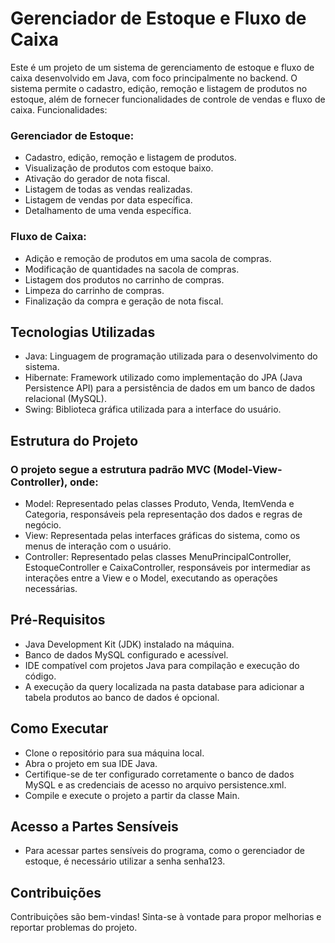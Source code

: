 # Gerenciador de Estoque e Fluxo de Caixa

Este é um projeto de um sistema de gerenciamento de estoque e fluxo de caixa desenvolvido em Java, com foco principalmente no backend. O sistema permite o cadastro, edição, remoção e listagem de produtos no estoque, além de fornecer funcionalidades de controle de vendas e fluxo de caixa.
Funcionalidades:

### Gerenciador de Estoque:
* Cadastro, edição, remoção e listagem de produtos.
* Visualização de produtos com estoque baixo.
* Ativação do gerador de nota fiscal.
* Listagem de todas as vendas realizadas.
* Listagem de vendas por data específica.
* Detalhamento de uma venda específica.

### Fluxo de Caixa:
* Adição e remoção de produtos em uma sacola de compras.
* Modificação de quantidades na sacola de compras.
* Listagem dos produtos no carrinho de compras.
* Limpeza do carrinho de compras.
* Finalização da compra e geração de nota fiscal.

## Tecnologias Utilizadas
* Java: Linguagem de programação utilizada para o desenvolvimento do sistema.
* Hibernate: Framework utilizado como implementação do JPA (Java Persistence API) para a persistência de dados em um banco de dados relacional (MySQL).
* Swing: Biblioteca gráfica utilizada para a interface do usuário.

## Estrutura do Projeto

### O projeto segue a estrutura padrão MVC (Model-View-Controller), onde:

* Model: Representado pelas classes Produto, Venda, ItemVenda e Categoria, responsáveis pela representação dos dados e regras de negócio.
* View: Representada pelas interfaces gráficas do sistema, como os menus de interação com o usuário.
* Controller: Representado pelas classes MenuPrincipalController, EstoqueController e CaixaController, responsáveis por intermediar as interações entre a View e o Model, executando as operações necessárias.

## Pré-Requisitos
* Java Development Kit (JDK) instalado na máquina.
* Banco de dados MySQL configurado e acessível.
* IDE compatível com projetos Java para compilação e execução do código.
* A execução da query localizada na pasta database para adicionar a tabela produtos ao banco de dados é opcional.

## Como Executar
* Clone o repositório para sua máquina local.
* Abra o projeto em sua IDE Java.
* Certifique-se de ter configurado corretamente o banco de dados MySQL e as credenciais de acesso no arquivo persistence.xml.
* Compile e execute o projeto a partir da classe Main.

## Acesso a Partes Sensíveis
* Para acessar partes sensíveis do programa, como o gerenciador de estoque, é necessário utilizar a senha senha123.

## Contribuições

Contribuições são bem-vindas! Sinta-se à vontade para propor melhorias e reportar problemas do projeto.
